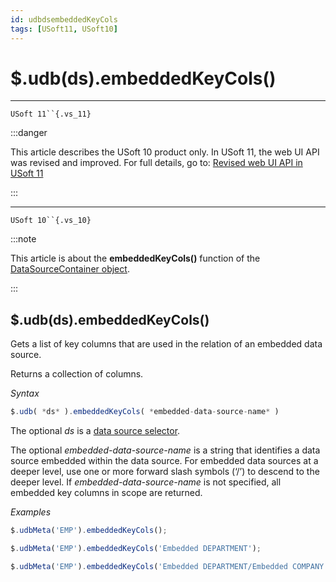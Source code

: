 ```yaml
---
id: udbdsembeddedKeyCols
tags: [USoft11, USoft10]
---
```

# $.udb(ds).embeddedKeyCols()



----

`USoft 11``{.vs_11}`


:::danger

This article describes the USoft 10 product only.
In USoft 11, the web UI API was revised and improved. For full details, go to:
[Revised web UI API in USoft 11](/Web_and_app_UIs/UDB_udb/Revised_web_UI_API_in_USoft_11.md)

:::

----

`USoft 10``{.vs_10}`


:::note

This article is about the **embeddedKeyCols()** function of the [DataSourceContainer object](/Web_and_app_UIs/UDB_DataSourceContainer).

:::

## **$.udb(ds).embeddedKeyCols()**

Gets a list of key columns that are used in the relation of an embedded data source.

Returns a collection of columns.

*Syntax*

```js
$.udb( *ds* ).embeddedKeyCols( *embedded-data-source-name* )
```

The optional *ds* is a [data source selector](/Web_and_app_UIs/UDB_DataSourceMetaContainer/UDB_DataSourceMetaContainer_object.md).

The optional *embedded-data-source-name* is a string that identifies a data source embedded within the data source. For embedded data sources at a deeper level, use one or more forward slash symbols (‘/’) to descend to the deeper level. If *embedded-data-source-name* is not specified, all embedded key columns in scope are returned.

*Examples*

```js
$.udbMeta('EMP').embeddedKeyCols();
```

```js
$.udbMeta('EMP').embeddedKeyCols('Embedded DEPARTMENT');
```

```js
$.udbMeta('EMP').embeddedKeyCols('Embedded DEPARTMENT/Embedded COMPANY');
```

 